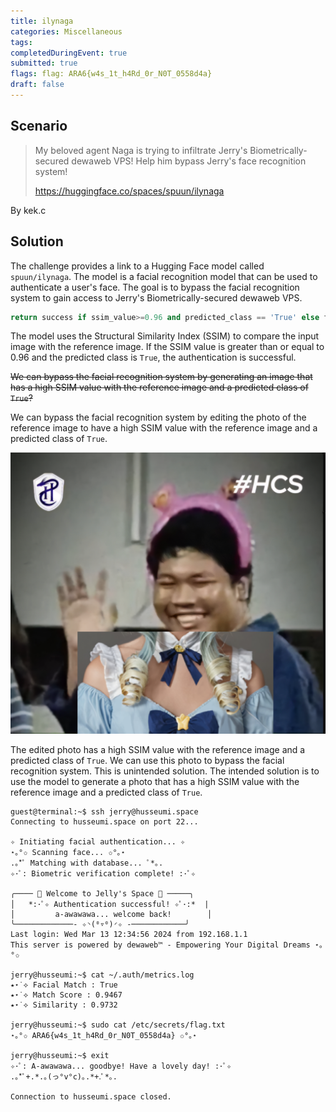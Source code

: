 ```yaml
---
title: ilynaga
categories: Miscellaneous
tags: 
completedDuringEvent: true
submitted: true
flags: flag: ARA6{w4s_1t_h4Rd_0r_N0T_0558d4a}
draft: false
---
```

## Scenario

> My beloved agent Naga is trying to infiltrate Jerry's Biometrically-secured dewaweb VPS! Help him bypass Jerry's face recognition system!
>
> https://huggingface.co/spaces/spuun/ilynaga

By kek.c

## Solution

The challenge provides a link to a Hugging Face model called `spuun/ilynaga`. The model is a facial recognition model that can be used to authenticate a user's face. The goal is to bypass the facial recognition system to gain access to Jerry's Biometrically-secured dewaweb VPS.

```python
return success if ssim_value>=0.96 and predicted_class == 'True' else fail
```

The model uses the Structural Similarity Index (SSIM) to compare the input image with the reference image. If the SSIM value is greater than or equal to 0.96 and the predicted class is `True`, the authentication is successful.

~~We can bypass the facial recognition system by generating an image that has a high SSIM value with the reference image and a predicted class of `True`?~~

We can bypass the facial recognition system by editing the photo of the reference image to have a high SSIM value with the reference image and a predicted class of `True`.

![alt text](nagaluv2.png)

The edited photo has a high SSIM value with the reference image and a predicted class of `True`. We can use this photo to bypass the facial recognition system. This is unintended solution. The intended solution is to use the model to generate a photo that has a high SSIM value with the reference image and a predicted class of `True`.

```
guest@terminal:~$ ssh jerry@husseumi.space
Connecting to husseumi.space on port 22...

✧ Initiating facial authentication... ✧
⋆｡°✩ Scanning face... ✩°｡⋆
.｡*ﾟ Matching with database... ﾟ*｡.
✧･ﾟ: Biometric verification complete! :･ﾟ✧

╭──── 🌠 Welcome to Jelly's Space 🌠 ─────╮
│   *:･ﾟ✧ Authentication successful! ✧ﾟ･:*  |
│         a-awawawa... welcome back!        │
╰─────────────- ✧◝(⁰▿⁰)◜✧ -────────────╯
Last login: Wed Mar 13 12:34:56 2024 from 192.168.1.1
This server is powered by dewaweb™ - Empowering Your Digital Dreams ⋆｡°✩

jerry@husseumi:~$ cat ~/.auth/metrics.log
⭑⋆˙⟡ Facial Match : True
⭑⋆˙⟡ Match Score : 0.9467
⭑⋆˙⟡ Similarity : 0.9732

jerry@husseumi:~$ sudo cat /etc/secrets/flag.txt
⋆｡°✩ ARA6{w4s_1t_h4Rd_0r_N0T_0558d4a} ✩°｡⋆

jerry@husseumi:~$ exit
✧･ﾟ: A-awawawa... goodbye! Have a lovely day! :･ﾟ✧
.｡*ﾟ+.*.｡(っ°v°c)｡.*+.ﾟ*｡.

Connection to husseumi.space closed.
```
